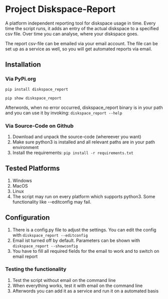 # Project Diskspace-Report
A platform independent reporting tool for diskspace usage in time. Every time the script runs, it adds an entry of the actual diskspace to a specified csv file.
Over time you can analyse, where your diskspace goes.

The report csv-file can be emailed via your email account. The file can be set up as a service as well, so you will get automated reports via email.

## Installation
### Via PyPi.org

`pip install diskspace_report`

`pip show diskspace_report`

Afterwords, when no error occurred, diskspace_report binary is in your path and you can use it by invoking:
`diskspace_report --help`

### Via Source-Code on Github

1. Download and unpack the source-code (whereever you want)
2. Make sure python3 is installed and all relevant paths are in your path environment
3. Install the requirements:
```pip install -r requirements.txt ```

## Tested Platforms

1. Windows
2. MacOS
3. Linux
4. The script may run on every platform which supports python3. Some functionality like --editconfig may fail.

## Configuration

1. There is a config.py file to adjust the settings. You can edit the config with `diskspace_report --editconfig`
2. Email ist turned off by default. Parameters can be shown with `diskspace_report --showconfig`
3. You have to fill all required fields for the email to work and to switch on email report

### Testing the functionality

1. Test the script without email on the command line
2. When everything works, test it with email on the command line
3. Afterwords you can add it as a service and run it on a automated basis


